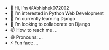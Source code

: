 - 👋 Hi, I’m @Abhishek072002
- 👀 I’m interested in Python Web Development
- 🌱 I’m currently learning Django
- 💞️ I’m looking to collaborate on Django
- 📫 How to reach me ...
- 😄 Pronouns: ...
- ⚡ Fun fact: ...

<!---
Abhishek072002/Abhishek072002 is a ✨ special ✨ repository because its `README.md` (this file) appears on your GitHub profile.
You can click the Preview link to take a look at your changes.
--->

